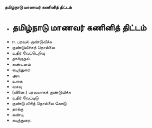 **தமிழ்நாடு மாணவர் கணினித் திட்டம்**
- # தமிழ்நாடு மாணவர் கணினித் திட்டம்
- n. பரவல் குண்டுவீச்சு
- குண்டுவீச்சுத் தொல்லை
- உதிர் வேட்டெறிவு
- தாக்குதல்
- கண்டனம்
- கடிந்துரை
- அடி
- உதை
- வசவு
- (வினை.) பரவலாகக்  குண்டுவீச்சு
- உதிர் வேட்டிடு
- குண்டு வீசித் தொல்லை கொடு
- தாக்கு
- கண்டி
- கடிந்துரை.

